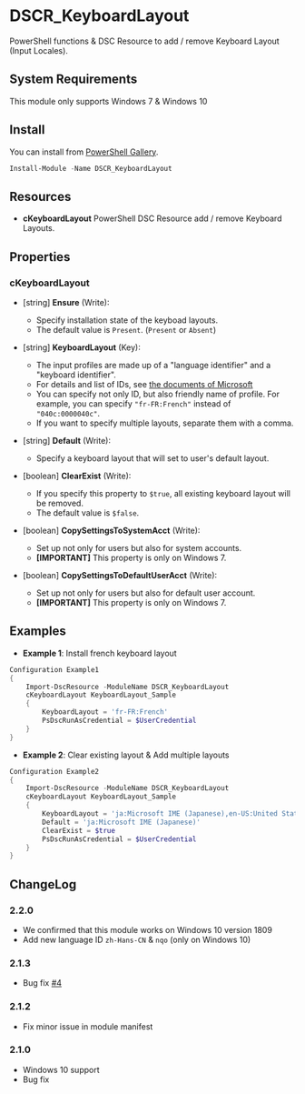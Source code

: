 DSCR_KeyboardLayout
====

PowerShell functions & DSC Resource to add / remove Keyboard Layout (Input Locales).

## System Requirements
This module only supports Windows 7 & Windows 10

## Install
You can install from [PowerShell Gallery](https://www.powershellgallery.com/packages/DSCR_KeyboardLayout/).
```Powershell
Install-Module -Name DSCR_KeyboardLayout
```

## Resources
* **cKeyboardLayout**
PowerShell DSC Resource add / remove Keyboard Layouts.

## Properties
### cKeyboardLayout
+ [string] **Ensure** (Write):
    + Specify installation state of the keyboad layouts.
    + The default value is `Present`. (`Present` or  `Absent`)

+ [string] **KeyboardLayout** (Key):
    + The input profiles are made up of a "language identifier" and a "keyboard identifier".
    + For details and list of IDs, see [the documents of Microsoft](https://docs.microsoft.com/en-us/windows-hardware/manufacture/desktop/default-input-locales-for-windows-language-packs)
    + You can specify not only ID, but also friendly name of profile. For example, you can specify `"fr-FR:French"` instead of `"040c:0000040c"`.
    + If you want to specify multiple layouts, separate them with a comma.

+ [string] **Default** (Write):
    + Specify a keyboard layout that will set to user's default layout.

+ [boolean] **ClearExist** (Write):
    + If you specify this property to `$true`, all existing keyboard layout will be removed.
    + The default value is `$false`.

+ [boolean] **CopySettingsToSystemAcct** (Write):
    + Set up not only for users but also for system accounts.
    + **[IMPORTANT]** This property is only on Windows 7.

+ [boolean] **CopySettingsToDefaultUserAcct** (Write):
    + Set up not only for users but also for default user account.
    + **[IMPORTANT]** This property is only on Windows 7.

## Examples
+ **Example 1**: Install french keyboard layout
```Powershell
Configuration Example1
{
    Import-DscResource -ModuleName DSCR_KeyboardLayout
    cKeyboardLayout KeyboardLayout_Sample
    {
        KeyboardLayout = 'fr-FR:French'
        PsDscRunAsCredential = $UserCredential
    }
}
```

+ **Example 2**: Clear existing layout & Add multiple layouts
```Powershell
Configuration Example2
{
    Import-DscResource -ModuleName DSCR_KeyboardLayout
    cKeyboardLayout KeyboardLayout_Sample
    {
        KeyboardLayout = 'ja:Microsoft IME (Japanese),en-US:United States-Dvorak,zh-Hant-TW:Microsoft Changjie'
        Default = 'ja:Microsoft IME (Japanese)'
        ClearExist = $true
        PsDscRunAsCredential = $UserCredential
    }
}
```

## ChangeLog
### 2.2.0
+ We confirmed that this module works on Windows 10 version 1809
+ Add new language ID `zh-Hans-CN` & `nqo` (only on Windows 10)

### 2.1.3
+ Bug fix [#4](https://github.com/mkht/DSCR_KeyboardLayout/issues/4)

### 2.1.2
+ Fix minor issue in module manifest

### 2.1.0
+ Windows 10 support
+ Bug fix
